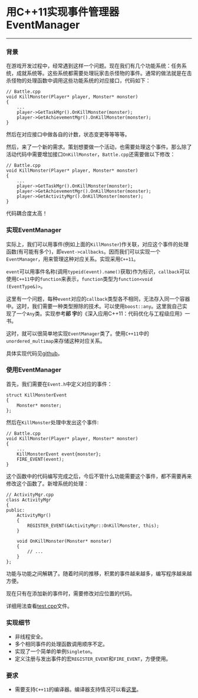 # 用C++11实现事件管理器EventManager
---------

### 背景
在游戏开发过程中，经常遇到这样一个问题。现在我们有几个功能系统：任务系统，成就系统等。这些系统都需要处理玩家击杀怪物的事件。通常的做法就是在击杀怪物的处理函数中调用这些功能系统的对应接口，代码如下：
```
// Battle.cpp
void KillMonster(Player* player, Monster* monster)
{
    ...
    player->GetTaskMgr().OnKillMonster(monster);
    player->GetAchievementMgr().OnKillMonster(monster);
}
```

然后在对应接口中做各自的计数，状态变更等等等等。

然后，来了一个新的需求。策划想要做一个活动，也需要处理这个事件。那么除了活动代码中需要增加接口`OnKillMonster`，`Battle.cpp`还需要做以下修改：
```
// Battle.cpp
void KillMonster(Player* player, Monster* monster)
{
    ...
    player->GetTaskMgr().OnKillMonster(monster);
    player->GetAchievementMgr().OnKillMonster(monster);
    player->GetActivityMgr().OnKillMonster(monster);
}
```

代码耦合度太高！

### 实现EventManager
实际上，我们可以用事件(例如上面的`KillMonster`)作关联，对应这个事件的处理函数(有可能有多个)，即`event->callbacks`。因而我们可以实现一个`EventManager`，用来管理这种对应关系。实现采用`C++11`。

`event`可以用事件名称(调用`typeid(event).name()`获取)作为标识，`callback`可以使用`C++11`中的`function`来表示，`function`类型为`function<void (EventType&)>`。

这里有一个问题，每种`event`对应的`callback`类型各不相同，无法存入同一个容器中。这时，我们需要一种类型擦除的技术。可以使用`boost::any`。这里我自己实现了一个`Any`类。实现参考**祁 宇**的《深入应用C++11：代码优化与工程级应用》一书。

这时，就可以很简单地实现`EventManager`类了。使用`C++11`中的`unordered_multimap`来存储这种对应关系。

具体实现代码见[github][1]。

### 使用EventManager

首先，我们需要在`Event.h`中定义对应的事件：
```
struct KillMonsterEvent
{
    Monster* monster;
};
```

然后在`KillMonster`处理中发出这个事件:
```
// Battle.cpp
void KillMonster(Player* player, Monster* monster)
{
    ...
    KillMonsterEvent event{monster};
    FIRE_EVENT(event);
}
```

这个函数中的代码编写完成之后，今后不管什么功能需要这个事件，都不需要再来修改这个函数了。新增系统的处理：
```
// ActivityMgr.cpp
class ActivityMgr
{
public:
    ActivityMgr()
    {
        REGISTER_EVENT(&ActivityMgr::OnKillMonster, this);
    }

    void OnKillMonster(Monster* monster)
    {
        // ...
    }
};
```

功能与功能之间解耦了。随着时间的推移，积累的事件越来越多，编写程序越来越方便。

现在只有在添加新的事件时，需要修改对应位置的代码。

详细用法查看[test.cpp][2]文件。

### 实现细节

* 非线程安全。
* 多个相同事件的处理函数调用顺序不定。
* 实现了一个简单的单例`Singleton`。
* 定义注册与发出事件的宏`REGISTER_EVENT`和`FIRE_EVENT`，方便使用。

### 要求

* 需要支持`C++11`的编译器。编译器支持情况可以看[这里](http://zh.cppreference.com/w/cpp/compiler_support)。

[1]: https://github.com/darjun/event-manager
[2]: https://github.com/darjun/event-manager/blob/master/test.cpp